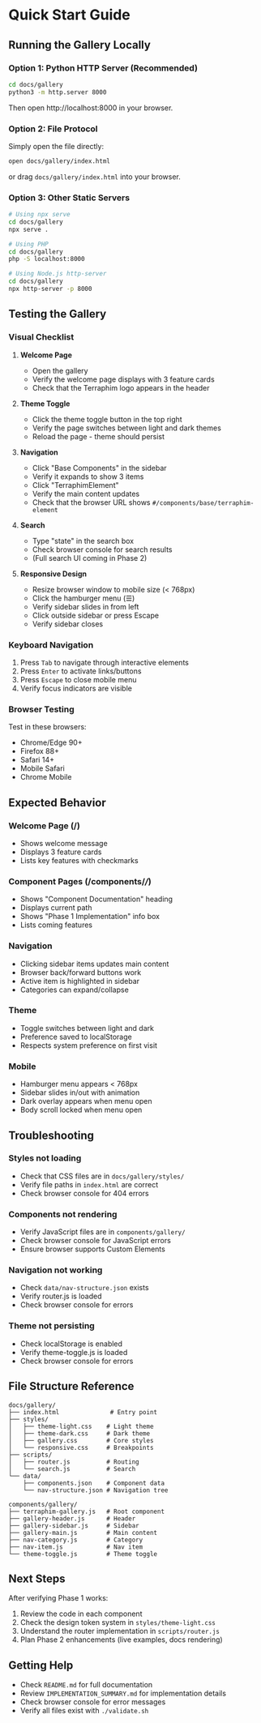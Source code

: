 # Quick Start Guide

## Running the Gallery Locally

### Option 1: Python HTTP Server (Recommended)

```bash
cd docs/gallery
python3 -m http.server 8000
```

Then open http://localhost:8000 in your browser.

### Option 2: File Protocol

Simply open the file directly:

```bash
open docs/gallery/index.html
```

or drag `docs/gallery/index.html` into your browser.

### Option 3: Other Static Servers

```bash
# Using npx serve
cd docs/gallery
npx serve .

# Using PHP
cd docs/gallery
php -S localhost:8000

# Using Node.js http-server
cd docs/gallery
npx http-server -p 8000
```

## Testing the Gallery

### Visual Checklist

1. **Welcome Page**
   - Open the gallery
   - Verify the welcome page displays with 3 feature cards
   - Check that the Terraphim logo appears in the header

2. **Theme Toggle**
   - Click the theme toggle button in the top right
   - Verify the page switches between light and dark themes
   - Reload the page - theme should persist

3. **Navigation**
   - Click "Base Components" in the sidebar
   - Verify it expands to show 3 items
   - Click "TerraphimElement"
   - Verify the main content updates
   - Check that the browser URL shows `#/components/base/terraphim-element`

4. **Search**
   - Type "state" in the search box
   - Check browser console for search results
   - (Full search UI coming in Phase 2)

5. **Responsive Design**
   - Resize browser window to mobile size (< 768px)
   - Click the hamburger menu (☰)
   - Verify sidebar slides in from left
   - Click outside sidebar or press Escape
   - Verify sidebar closes

### Keyboard Navigation

1. Press `Tab` to navigate through interactive elements
2. Press `Enter` to activate links/buttons
3. Press `Escape` to close mobile menu
4. Verify focus indicators are visible

### Browser Testing

Test in these browsers:
- Chrome/Edge 90+
- Firefox 88+
- Safari 14+
- Mobile Safari
- Chrome Mobile

## Expected Behavior

### Welcome Page (/)
- Shows welcome message
- Displays 3 feature cards
- Lists key features with checkmarks

### Component Pages (/components/*/*)
- Shows "Component Documentation" heading
- Displays current path
- Shows "Phase 1 Implementation" info box
- Lists coming features

### Navigation
- Clicking sidebar items updates main content
- Browser back/forward buttons work
- Active item is highlighted in sidebar
- Categories can expand/collapse

### Theme
- Toggle switches between light and dark
- Preference saved to localStorage
- Respects system preference on first visit

### Mobile
- Hamburger menu appears < 768px
- Sidebar slides in/out with animation
- Dark overlay appears when menu open
- Body scroll locked when menu open

## Troubleshooting

### Styles not loading
- Check that CSS files are in `docs/gallery/styles/`
- Verify file paths in `index.html` are correct
- Check browser console for 404 errors

### Components not rendering
- Verify JavaScript files are in `components/gallery/`
- Check browser console for JavaScript errors
- Ensure browser supports Custom Elements

### Navigation not working
- Check `data/nav-structure.json` exists
- Verify router.js is loaded
- Check browser console for errors

### Theme not persisting
- Check localStorage is enabled
- Verify theme-toggle.js is loaded
- Check browser console for errors

## File Structure Reference

```
docs/gallery/
├── index.html              # Entry point
├── styles/
│   ├── theme-light.css    # Light theme
│   ├── theme-dark.css     # Dark theme
│   ├── gallery.css        # Core styles
│   └── responsive.css     # Breakpoints
├── scripts/
│   ├── router.js          # Routing
│   └── search.js          # Search
└── data/
    ├── components.json    # Component data
    └── nav-structure.json # Navigation tree

components/gallery/
├── terraphim-gallery.js   # Root component
├── gallery-header.js      # Header
├── gallery-sidebar.js     # Sidebar
├── gallery-main.js        # Main content
├── nav-category.js        # Category
├── nav-item.js            # Nav item
└── theme-toggle.js        # Theme toggle
```

## Next Steps

After verifying Phase 1 works:

1. Review the code in each component
2. Check the design token system in `styles/theme-light.css`
3. Understand the router implementation in `scripts/router.js`
4. Plan Phase 2 enhancements (live examples, docs rendering)

## Getting Help

- Check `README.md` for full documentation
- Review `IMPLEMENTATION_SUMMARY.md` for implementation details
- Check browser console for error messages
- Verify all files exist with `./validate.sh`
